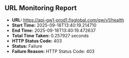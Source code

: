 ## URL Monitoring Report

- **URL:** https://api-gw1-prod1.fisglobal.com/gw/v1/health
- **Start Time:** 2025-09-18T13:40:19.214710
- **End Time:** 2025-09-18T13:40:19.472637
- **Total Time Taken:** 0.257927 seconds
- **HTTP Status Code:** 403
- **Status:** Failure
- **Failure Reason:** HTTP Status Code: 403
